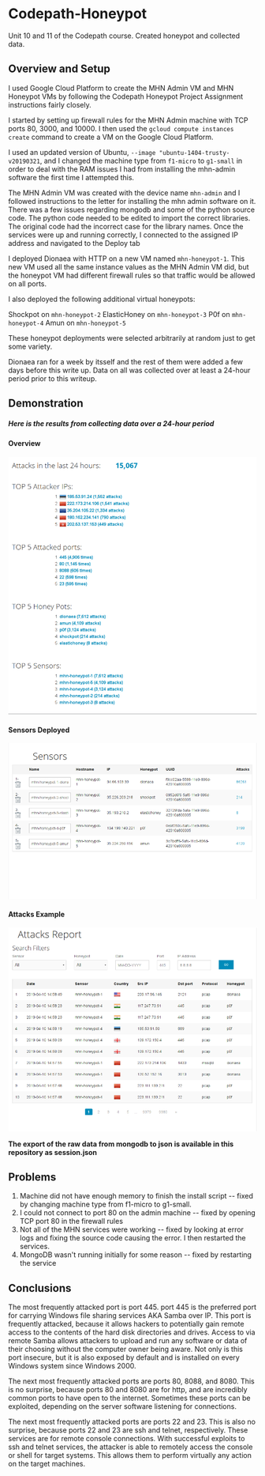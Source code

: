 # Codepath-Honeypot
Unit 10 and 11 of the Codepath course. Created honeypot and collected data.

## Overview and Setup
I used Google Cloud Platform to create the MHN Admin VM and MHN Honeypot VMs by following the Codepath
Honeypot Project Assignment instructions fairly closely.

I started by setting up firewall rules for the MHN Admin machine with TCP ports 80, 3000, and 10000.
I then used the `gcloud compute instances create` command to create a VM on the Google Cloud Platform.

I used an updated version of Ubuntu, `--image "ubuntu-1404-trusty-v20190321`, and I changed the
machine type from `f1-micro` to `g1-small` in order to deal with the RAM issues I had from installing
the mhn-admin software the first time I attempted this.

The MHN Admin VM was created with the device name `mhn-admin` and I followed instructions to the letter for
installing the mhn admin software on it.
There was a few issues regarding mongodb and some of the python source code. The python code needed to be edited
to import the correct libraries. The original code had the incorrect case for the library names.
Once the services were up and running correctly, I connected to the assigned IP address and navigated to 
the Deploy tab

I deployed Dionaea with HTTP on a new VM named `mhn-honeypot-1`. This new VM used all the same instance values
as the MHN Admin VM did, but the honeypot VM had different firewall rules so that traffic would be allowed on all ports.

I also deployed the following additional virtual honeypots:

Shockpot on `mhn-honeypot-2`
ElasticHoney on `mhn-honeypot-3`
P0f on `mhn-honeypot-4`
Amun on `mhn-honeypot-5`

These honeypot deployments were selected arbitrarily at random just to get some variety.

Dionaea ran for a week by itsself and the rest of them were added a few days before this write up.
Data on all was collected over at least a 24-hour period prior to this writeup.

## Demonstration
##### Here is the results from collecting data over a 24-hour period

#### Overview
![](mhn.png)

#### Sensors Deployed
![](mhn-sensors.png)

#### Attacks Example
![](mhn-attks.png)

__The export of the raw data from mongodb to json is available in this repository as session.json__

## Problems

1. Machine did not have enough memory to finish the install script  -- fixed by changing machine type from f1-micro to g1-small.
2. I could not connect to port 80 on the admin machine -- fixed by opening TCP port 80 in the firewall rules
3. Not all of the MHN services were working -- fixed by looking at error logs and fixing the source code causing the error. I then restarted the services.
4. MongoDB wasn't running initially for some reason -- fixed by restarting the service


## Conclusions

The most frequently attacked port is port 445.
port 445 is the preferred port for carrying Windows file sharing services AKA Samba over IP.
This port is frequently attacked, because it allows hackers to potentially gain remote access to the contents
of the hard disk directories and drives. Access to via remote Samba allows attackers to upload and run any software
or data of their choosing without the computer owner being aware. Not only is this port insecure, but it is also exposed
by default and is installed on every Windows system since Windows 2000.

The next most frequently attacked ports are ports 80, 8088, and 8080.
This is no surprise, because ports 80 and 8080 are for http, and are incredibly common ports to have open to the internet.
Sometimes these ports can be exploited, depending on the server software listening for connections.

The next most frequently attacked ports are ports 22 and 23.
This is also no surprise, because ports 22 and 23 are ssh and telnet, respectively. These services are for remote
console connections. With successful exploits to ssh and telnet services, the attacker is able to remotely access
the console or shell for target systems. This allows them to perform virtually any action on the target machines.



